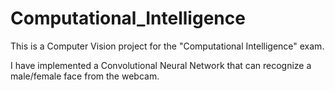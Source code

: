 # Computational_Intelligence
This is a Computer Vision project for the  "Computational Intelligence" exam.

I have implemented a Convolutional Neural Network that can recognize a male/female face from the webcam.
